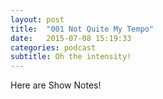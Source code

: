 ```yaml
---
layout: post
title:  "001 Not Quite My Tempo"
date:   2015-07-08 15:19:33
categories: podcast
subtitle: Oh the intensity!
---
```


Here are Show Notes!
